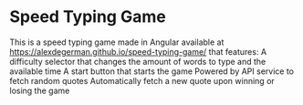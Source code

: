 # Speed Typing Game
This is a speed typing game made in Angular available at https://alexdegerman.github.io/speed-typing-game/ that features:
A difficulty selector that changes the amount of words to type and the available time
A start button that starts the game
Powered by API service to fetch random quotes
Automatically fetch a new quote upon winning or losing the game

